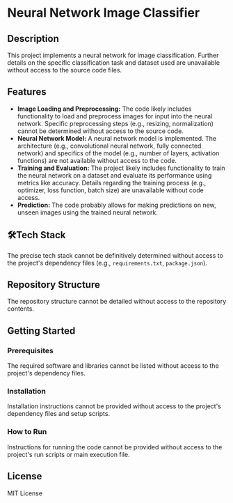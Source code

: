 # Neural Network Image Classifier

## Description

This project implements a neural network for image classification.  Further details on the specific classification task and dataset used are unavailable without access to the source code files.

## Features

*   **Image Loading and Preprocessing:** The code likely includes functionality to load and preprocess images for input into the neural network.  Specific preprocessing steps (e.g., resizing, normalization) cannot be determined without access to the source code.
*   **Neural Network Model:** A neural network model is implemented. The architecture (e.g., convolutional neural network, fully connected network) and specifics of the model (e.g., number of layers, activation functions) are not available without access to the code.
*   **Training and Evaluation:** The project likely includes functionality to train the neural network on a dataset and evaluate its performance using metrics like accuracy.  Details regarding the training process (e.g., optimizer, loss function, batch size) are unavailable without code access.
*   **Prediction:** The code probably allows for making predictions on new, unseen images using the trained neural network.

## 🛠Tech Stack

The precise tech stack cannot be definitively determined without access to the project's dependency files (e.g., `requirements.txt`, `package.json`).

## Repository Structure

The repository structure cannot be detailed without access to the repository contents.

## Getting Started

### Prerequisites

The required software and libraries cannot be listed without access to the project's dependency files.

### Installation

Installation instructions cannot be provided without access to the project's dependency files and setup scripts.

### How to Run

Instructions for running the code cannot be provided without access to the project's run scripts or main execution file.


## License

MIT License

